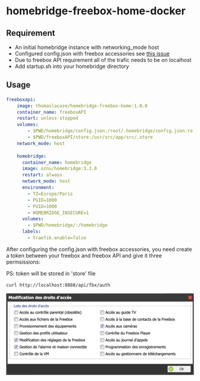 # homebridge-freebox-home-docker


## Requirement

- An initial homebridge instance with networking_mode host
- Configured config.json with freebox accessories see [this issue](https://github.com/fbx/homebridge-freebox-home/issues/3#issuecomment-658861450)
- Due to freebox API requirement all of the trafic needs to be on localhost
- Add startup.sh into your homebridge directory

## Usage

```yml
freeboxapi:
    image: thomaslacaze/homebridge-freebox-home:1.0.0
    container_name: freeboxAPI
    restart: unless-stopped
    volumes:
        - $PWD/homebridge/config.json:/root/.homebridge/config.json:ro
        - $PWD/freeboxAPI/store:/usr/src/app/src/.store
    network_mode: host

    homebridge:
      container_name: homebridge
      image: oznu/homebridge:3.3.0
      restart: always
      network_mode: host
      environment:
        - TZ=Europe/Paris
        - PGID=1000
        - PUID=1000
        - HOMEBRIDGE_INSECURE=1
      volumes:
        - $PWD/homebridge/:/homebridge
      labels:
        - traefik.enable=false
```
After configuring the config.json with freebox accessories, you need create a token between your freebox and freebox API and give it three permsissions:

PS: token will be stored in 'store' file

```sh
curl http://localhost:8888/api/fbx/auth
```

![Freebox permissions](https://github.com/LacazeThomas/homebridge-freebox-home-docker/raw/main/images/permissions.png)